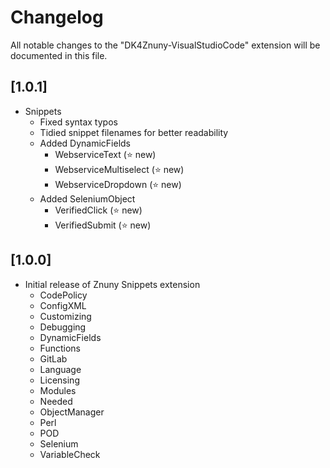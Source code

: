 # Changelog

All notable changes to the "DK4Znuny-VisualStudioCode" extension will be documented in this file.

## [1.0.1]

- Snippets
  - Fixed syntax typos
  - Tidied snippet filenames for better readability
  - Added DynamicFields
    - WebserviceText        (⭐ new)
    - WebserviceMultiselect (⭐ new)
    - WebserviceDropdown    (⭐ new)
  - Added SeleniumObject
    - VerifiedClick         (⭐ new)
    - VerifiedSubmit        (⭐ new)

## [1.0.0]

- Initial release of Znuny Snippets extension
  - CodePolicy
  - ConfigXML
  - Customizing
  - Debugging
  - DynamicFields
  - Functions
  - GitLab
  - Language
  - Licensing
  - Modules
  - Needed
  - ObjectManager
  - Perl
  - POD
  - Selenium
  - VariableCheck
